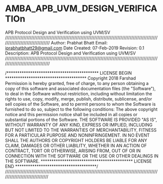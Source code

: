# AMBA_APB_UVM_DESIGN_VERIFICATIOn
APB Protocol Design and Verification using UVM/SV
////////////////////////////////////////////////////////////////////////////////////////////////////////////////////////////////
Author:    Prabhat Bhatt
Email:     iprabhatbhatt29@gmail.com
Date Created: 07-Feb-2019
Revision: 0.1
Description: APB Protocol Design and Verification using UVM/SV
////////////////////////////////////////////////////////////////////////////////////////////////////////////////////////////////

/******************************************* LICENSE BEGIN **************************************
Copyright 2018 Farshad
Permission is hereby granted, free of charge, to any person obtaining a copy of this software and associated documentation files (the "Software"), to deal in the Software without restriction, including without limitation the rights to use, copy, modify, merge, publish, distribute, sublicense, and/or sell copies of the Software, and to permit persons to whom the Software is furnished to do so, subject to the following conditions:
The above copyright notice and this permission notice shall be included in all copies or substantial portions of the Software.
THE SOFTWARE IS PROVIDED "AS IS", WITHOUT WARRANTY OF ANY KIND, EXPRESS OR IMPLIED, INCLUDING BUT NOT LIMITED TO THE WARRANTIES OF MERCHANTABILITY, FITNESS FOR A PARTICULAR PURPOSE AND NONINFRINGEMENT. IN NO EVENT SHALL THE AUTHORS OR COPYRIGHT HOLDERS BE LIABLE FOR ANY CLAIM, DAMAGES OR OTHER LIABILITY, WHETHER IN AN ACTION OF CONTRACT, TORT OR OTHERWISE, ARISING FROM, OUT OF OR IN CONNECTION WITH THE SOFTWARE OR THE USE OR OTHER DEALINGS IN THE SOFTWARE.
******************************************* LICENSE END **************************************/
///////////////////////////////////////////////////////////////////////////////////////////////////////////////////////////////
